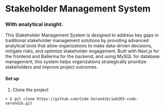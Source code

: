 # Stakeholder Management System

### With analytical insight.

This Stakeholder Management System is designed to address key gaps in traditional stakeholder management solutions by providing advanced analytical tools that allow organizations to make  data-driven decisions, mitigate risks, and optimize stakeholder engagement. Built with Next.js for the frontend and Ballerina for the backend, and using MySQL for database management, this  system helps organizations strategically prioritize stakeholders and improve project outcomes. 

#### Set up

1. Clone the project 

```
> $ git clone https://github.com/Code-Serandib/iwb203-code-serendib.git
```

